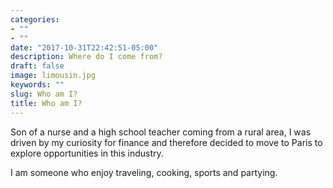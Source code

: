 ```yaml
---
categories:
- ""
- ""
date: "2017-10-31T22:42:51-05:00"
description: Where do I come from?
draft: false
image: limousin.jpg
keywords: ""
slug: Who am I?
title: Who am I?
---
```

Son of a nurse and a high school teacher coming from a rural area, I was driven by my curiosity for finance and therefore decided to move to Paris to explore opportunities in this industry.

I am someone who enjoy traveling, cooking, sports and partying.